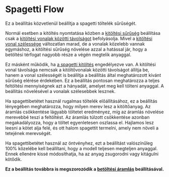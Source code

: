 # Spagetti Flow

Ez a beállítás közvetlenül beállítja a spagetti töltelék sűrűségét.

Normál esetben a kitöltés nyomtatása közben a [kitöltési sűrűség](../infill/infill_sparse_density.md) beállítása csak a [kitöltési vonalak közötti távolságot](../infill/infill_line_distance.md) befolyásolja. Mivel a [kitöltési vonal szélessége](../resolution/infill_line_width.md) változatlan marad, de a vonalak közelebb vannak egymáshoz, a kitöltési sűrűség növelése azzal a hatással jár, hogy a betöltési térfogat nagyobb része a végén megtelik anyaggal.

Ez másként működik, ha [a spagetti kitöltés](spaghetti_infill_enabled.md) engedélyezve van. A kitöltési vonal távolsága nemcsak a kitöltővonalak közötti távolságot állítja be, hanem a vonal szélességét is beállítja a beállítás által meghatározott kívánt sűrűség elérése érdekében. Ez a beállítás pontosan meghatározza a teljes feltöltési mennyiségnek azt a hányadát, amelyet meg kell tölteni anyaggal. A beállítás növelésével a vonalak szélesebbek lesznek.

Ha spagettibetétet használ rugalmas töltelék előállításához, ez a beállítás lényegében meghatározza, hogy milyen merev lesz a kitöltőanyag. Az áramlás csökkentése lágyabb töltetet eredményez, míg az áramlás növelése merevebbé teszi a feltöltést. Az áramlás túlzott csökkentése azonban megakadályozza, hogy a töltet egyenletesen oszlassa el. Hajlamos lesz leesni a kötet alja felé, és ott halom spagettit termelni, amely nem növeli a tetejének merevségét.

Ha spagettibetétet használ az öntvényhez, ezt a beállítást valószínűleg 100% közelébe kell beállítani, hogy a modell teljesen megteljen anyaggal. Ennek ellenére kissé módosíthatja, ha az anyag zsugorodni vagy kitágulni kötődik.

**Ez a beállítás továbbra is megszorozódik a [betöltési áramlás](../material/infill_material_flow.md) beállításával.**
